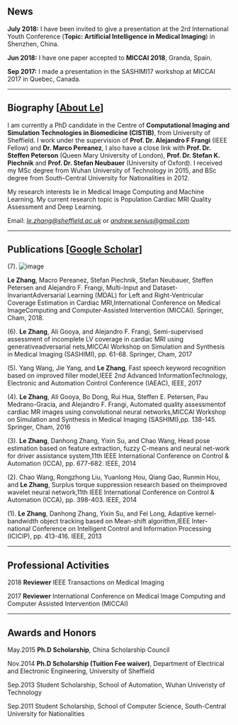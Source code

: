 ## News

**July 2018:** I have been invited to give a presentation at the 2rd International Youth Conference (**Topic: Artificial Intelligence in Medical Imaging**) in Shenzhen, China.

**Jun 2018:** I have one paper accepted to **MICCAI 2018**, Granda, Spain.

**Sep 2017:** I made a presentation in the SASHIMI17 workshop at MICCAI 2017 in Quebec, Canada.

-----------------------------------------------------------------------------------

## Biography [[About Le](https://about.me/l.zhang)]

I am currently a PhD candidate in the Centre of **Computational Imaging and Simulation Technologies in Biomedicine (CISTIB)**, from University of Sheffield. I work under the supervision of **Prof. Dr. Alejandro F Frangi** (IEEE Fellow) and **Dr. Marco Pereanez**, I also have a close link with **Prof. Dr. Steffen Peterson** (Queen Mary University of London), **Prof. Dr. Stefan K. Piechnik** and **Prof. Dr. Stefan Neubauer** (University of Oxford). I received my MSc degree from Wuhan University of Technology in 2015, and BSc degree from South-Central University for Nationalities in 2012.  

My research interests lie in Medical Image Computing and Machine Learning. My current research topic is Population Cardiac MRI Quality Assessment and Deep Learning.  

Email: *[le.zhang@sheffield.ac.uk](le.zhang@sheffield.ac.uk)* or *[andrew.senius@gmail.com](andrew.senius@gmail.com)*

-----------------------------------------------------------------------------------

## Publications [[Google Scholar](https://scholar.google.com.hk/citations?user=eFrU7bMAAAAJ&hl=en)]

(7). ![image](https://andrewsenius.github.io/l.zhang/images/MICCAI2018.jpg)

**Le Zhang**, Macro Pereanez, Stefan Piechnik, Stefan Neubauer, Steffen Petersen and Alejandro F. Frangi, Multi-Input and Dataset-InvariantAdversarial Learning (MDAL) for Left and Right-Ventricular Coverage Estimation in Cardiac MRI,International Conference on Medical ImageComputing and Computer-Assisted Intervention (MICCAI). Springer, Cham, 2018.

(6). **Le Zhang**, Ali Gooya, and Alejandro F. Frangi, Semi-supervised assessment of incomplete LV coverage in cardiac MRI using generativeadversarial nets,MICCAI Workshop on Simulation and Synthesis in Medical Imaging (SASHIMI), pp. 61-68. Springer, Cham, 2017

(5). Yang Wang, Jie Yang, and **Le Zhang**, Fast speech keyword recognition based on improved filler model,IEEE 2nd Advanced InformationTechnology, Electronic and Automation Control Conference (IAEAC), IEEE, 2017

(4). **Le Zhang**, Ali Gooya, Bo Dong, Rui Hua, Steffen E. Petersen, Pau Medrano-Gracia, and Alejandro F. Frangi, Automated quality assessmentof cardiac MR images using convolutional neural networks,MICCAI Workshop on Simulation and Synthesis in Medical Imaging (SASHIMI),pp. 138-145. Springer, Cham, 2016

(3). **Le Zhang**, Danhong Zhang, Yixin Su, and Chao Wang, Head pose estimation based on feature extraction, fuzzy C-means and neural net-work for driver assistance system,11th IEEE International Conference on Control & Automation (ICCA), pp. 677-682. IEEE, 2014

(2). Chao Wang, Rongzhong Liu, Yuanlong Hou, Qiang Gao, Runmin Hou, and **Le Zhang**, Surplus torque suppression research based on theimproved wavelet neural network,11th IEEE International Conference on Control & Automation (ICCA), pp. 398-403. IEEE, 2014

(1). **Le Zhang**, Danhong Zhang, Yixin Su, and Fei Long, Adaptive kernel-bandwidth object tracking based on Mean-shift algorithm,IEEE Inter-national Conference on Intelligent Control and Information Processing (ICICIP), pp. 413-416. IEEE, 2013

-----------------------------------------------------------------------------------

## Professional Activities

2018 **Reviewer** IEEE Transactions on Medical Imaging

2017 **Reviewer** International Conference on Medical Image Computing and Computer Assisted Intervention (MICCAI)

-----------------------------------------------------------------------------------

## Awards and Honors

May.2015 **Ph.D Scholarship**, China Scholarship Council

Nov.2014 **Ph.D Scholarship (Tuition Fee waiver)**, Department of Electrical and Electronic Engineering, University of Sheffield

Sep.2013 Student Scholarship, School of Automation, Wuhan Univeristy of Technology

Sep.2011 Student Scholarship, School of Computer Science, South-Central University for Nationalities
